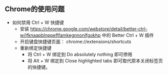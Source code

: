 ## Chrome的使用问题

* 如何禁用 Ctrl + W 快捷键
  * 安装 https://chrome.google.com/webstore/detail/better-ctrl-w/jfknaapblnppeflfamkegnnonlfgokhp 中的 Better Ctrl + W 插件
  * 开启键盘快捷键页面： chrome://extensions/shortcuts
  * 重新绑定快捷键
    * 将 Ctrl + W 绑定到 Do absolutely nothing 即可停用
    * 将 Alt + W 绑定到 Close highlighted tabs 即可取代原本关闭标签页的快捷键。

 